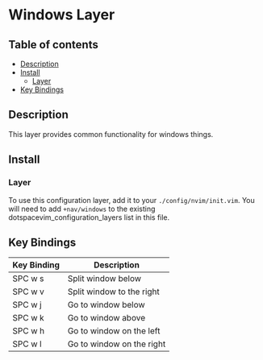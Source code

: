 # Windows Layer

## Table of contents

* [Description](#description)
* [Install](#install)
  * [Layer](#layer)
* [Key Bindings](#key-bindings)


## Description

This layer provides common functionality for windows things.


## Install

### Layer

To use this configuration layer, add it to your `./config/nvim/init.vim`. You will need to add `+nav/windows` to the existing dotspacevim_configuration_layers list in this file.


## Key Bindings

| Key Binding | Description               |
|-------------|---------------------------|
| SPC w s     | Split window below        |
| SPC w v     | Split window to the right |
| SPC w j     | Go to window below        |
| SPC w k     | Go to window above        |
| SPC w h     | Go to window on the left  |
| SPC w l     | Go to window on the right |
